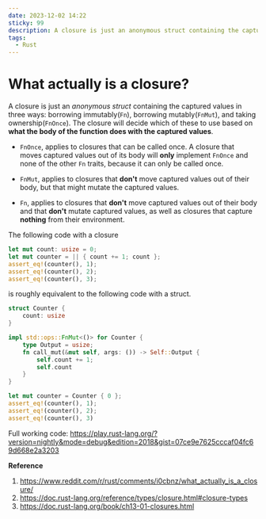 ```yaml
---
date: 2023-12-02 14:22
sticky: 99
description: A closure is just an anonymous struct containing the captured values...Actually, closures can capture values from their environment in three ways
tags:
  - Rust
---
```


# What actually is a closure?

A closure is just an _anonymous struct_ containing the captured values in three ways: borrowing immutably(`Fn`), borrowing mutably(`FnMut`), and taking ownership(`FnOnce`). The closure will decide which of these to use based on **what the body of the function does with the captured values**.

- `FnOnce`, applies to closures that can be called once. A closure that moves captured values out of its body will **only** implement `FnOnce` and none of the other `Fn` traits, because it can only be called once.

- `FnMut`, applies to closures that **don't** move captured values out of their body, but that might mutate the captured values.

- `Fn`, applies to closures that **don't** move captured values out of their body and that **don't** mutate captured values, as well as closures that capture **nothing** from their environment.

The following code with a closure

```rust
let mut count: usize = 0;
let mut counter = || { count += 1; count };
assert_eq!(counter(), 1);
assert_eq!(counter(), 2);
assert_eq!(counter(), 3);
```

is roughly equivalent to the following code with a struct.

```rust
struct Counter {
    count: usize
}

impl std::ops::FnMut<()> for Counter {
    type Output = usize;
    fn call_mut(&mut self, args: ()) -> Self::Output {
        self.count += 1;
        self.count
    }
}

let mut counter = Counter { 0 };
assert_eq!(counter(), 1);
assert_eq!(counter(), 2);
assert_eq!(counter(), 3)
```

Full working code: https://play.rust-lang.org/?version=nightly&mode=debug&edition=2018&gist=07ce9e7625cccaf04fc69d668e2a3203

**Reference**

1. https://www.reddit.com/r/rust/comments/i0cbnz/what_actually_is_a_closure/
2. https://doc.rust-lang.org/reference/types/closure.html#closure-types
3. https://doc.rust-lang.org/book/ch13-01-closures.html
